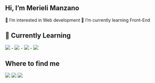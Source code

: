 ## Hi, I’m Merieli Manzano
👀 I’m interested in Web development
🌱 I’m currently learning Front-End

## 🚀 Currently Learning
<img src="https://img.shields.io/badge/Python-14354C?style=for-the-badge&logo=python&logoColor=white" target="_blank"> - <img src="https://img.shields.io/badge/JavaScript-323330?style=for-the-badge&logo=javascript&logoColor=F7DF1E" target="_blank"> - <img src="https://img.shields.io/badge/HTML5-E34F26?style=for-the-badge&logo=html5&logoColor=white" target="_blank"> - <img src="https://img.shields.io/badge/CSS3-1572B6?style=for-the-badge&logo=css3&logoColor=white" target="_blank">

## Where to find me 
<div> 
  <a href="https://instagram.com/" target="_blank"><img src="https://img.shields.io/badge/-Instagram-%23E4405F?style=for-the-badge&logo=instagram&logoColor=white" target="_blank"></a>
   <a href = "mailto:merieli.dev@gmail.com"><img src="https://img.shields.io/badge/-Gmail-%23333?style=for-the-badge&logo=gmail&logoColor=white" target="_blank"></a>
   <a href="https://www.linkedin.com/in/merielialbergardi" target="_blank"><img src="https://img.shields.io/badge/-LinkedIn-%230077B5?style=for-the-badge&logo=linkedin&logoColor=white" target="_blank"></a>  
</div>
